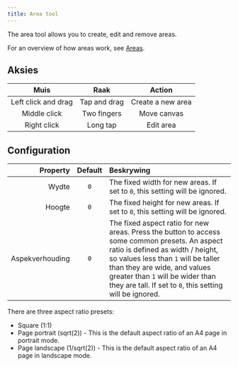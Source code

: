 ```yaml
---
title: Area tool
---
```


The area tool allows you to create, edit and remove areas.

For an overview of how areas work, see [Areas](../areas).

## Aksies

|         Muis        |     Raak     |       Action      |
| :-----------------: | :----------: | :---------------: |
| Left click and drag | Tap and drag | Create a new area |
|     Middle click    |  Two fingers |    Move canvas    |
|     Right click     |   Long tap   |     Edit area     |

## Configuration

|        Property | Default | Beskrywing                                                                                                                                                                                                                                                                                                                                                                                                             |
| --------------: | :-----: | :--------------------------------------------------------------------------------------------------------------------------------------------------------------------------------------------------------------------------------------------------------------------------------------------------------------------------------------------------------------------------------------------------------------------- |
|           Wydte |   `0`   | The fixed width for new areas. If set to `0`, this setting will be ignored.                                                                                                                                                                                                                                                                                                            |
|          Hoogte |   `0`   | The fixed height for new areas. If set to `0`, this setting will be ignored.                                                                                                                                                                                                                                                                                                           |
| Aspekverhouding |   `0`   | The fixed aspect ratio for new areas. Press the <DotsThreeVertical className="inline-icon"/> button to access some common presets. An aspect ratio is defined as width / height, so values less than `1` will be taller than they are wide, and values greater than `1` will be wider than they are tall. If set to `0`, this setting will be ignored. |

There are three aspect ratio presets:

- Square (1:1)
- Page portrait (sqrt(2)) - This is the default aspect ratio of an A4 page in portrait mode.
- Page landscape (1/sqrt(2)) - This is the default aspect ratio of an A4 page in landscape mode.
